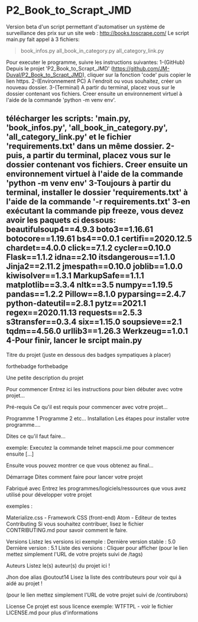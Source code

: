 # P2_Book_to_Scrapt_JMD
Version beta d'un script permettant d'automatiser un système de surveillance des prix sur un site web : http://books.toscrape.com/
Le script main.py fait appel à 3 fichiers:
  > book_infos.py 
  > all_book_in_category.py
  > all_category_link.py

Pour executer le programme, suivre les instructions suivantes:
 1-(GitHub) Depuis le projet 'P2_Book_to_Scrapt_JMD' (https://github.com/JM-Duval/P2_Book_to_Scrapt_JMD), cliquer sur la fonction 'code' puis copier le lien https. 
 2-(Environnement PC) A l'endroit ou vous souhaitez, créer un nouveau dossier.
 3-(Terminal) A partir du terminal, placez vous sur le dossier contenant vos fichiers. Creer ensuite un environnement virtuel à l'aide de la commande 'python -m venv env'.
 
 
 télécharger les scripts: 'main.py, 'book_infos.py', 'all_book_in_category.py', 'all_category_link.py' et le fichier 'requirements.txt' dans un même dossier.
 2-puis, a partir du terminal, placez vous sur le dossier contenant vos fichiers. Creer ensuite un environnement virtuel à l'aide de la commande 'python -m venv env'
 3-Toujours à partir du terminal, installer le dossier 'requirements.txt' à l'aide de la commande '-r requirements.txt'
 3-en exécutant la commande pip freeze, vous devez avoir les paquets ci dessous:
                beautifulsoup4==4.9.3
                boto3==1.16.61
                botocore==1.19.61
                bs4==0.0.1
                certifi==2020.12.5
                chardet==4.0.0
                click==7.1.2
                cycler==0.10.0
                Flask==1.1.2
                idna==2.10
                itsdangerous==1.1.0
                Jinja2==2.11.2
                jmespath==0.10.0
                joblib==1.0.0
                kiwisolver==1.3.1
                MarkupSafe==1.1.1
                matplotlib==3.3.4
                nltk==3.5
                numpy==1.19.5
                pandas==1.2.2
                Pillow==8.1.0
                pyparsing==2.4.7
                python-dateutil==2.8.1
                pytz==2021.1
                regex==2020.11.13
                requests==2.5.3
                s3transfer==0.3.4
                six==1.15.0
                soupsieve==2.1
                tqdm==4.56.0
                urllib3==1.26.3
                Werkzeug==1.0.1
  4-Pour finir, lancer le srcipt main.py
---------------------------------------------------
Titre du projet
(juste en dessous des badges sympatiques à placer)

forthebadge forthebadge

Une petite description du projet

Pour commencer
Entrez ici les instructions pour bien débuter avec votre projet...

Pré-requis
Ce qu'il est requis pour commencer avec votre projet...

Programme 1
Programme 2
etc...
Installation
Les étapes pour installer votre programme....

Dites ce qu'il faut faire...

exemple: Executez la commande telnet mapscii.me pour commencer ensuite [...]

Ensuite vous pouvez montrer ce que vous obtenez au final...

Démarrage
Dites comment faire pour lancer votre projet

Fabriqué avec
Entrez les programmes/logiciels/ressources que vous avez utilisé pour développer votre projet

exemples :

Materialize.css - Framework CSS (front-end)
Atom - Editeur de textes
Contributing
Si vous souhaitez contribuer, lisez le fichier CONTRIBUTING.md pour savoir comment le faire.

Versions
Listez les versions ici exemple : Dernière version stable : 5.0 Dernière version : 5.1 Liste des versions : Cliquer pour afficher (pour le lien mettez simplement l'URL de votre projets suivi de /tags)

Auteurs
Listez le(s) auteur(s) du projet ici !

Jhon doe alias @outout14
Lisez la liste des contributeurs pour voir qui à aidé au projet !

(pour le lien mettez simplement l'URL de votre projet suivi de /contirubors)

License
Ce projet est sous licence exemple: WTFTPL - voir le fichier LICENSE.md pour plus d'informations

